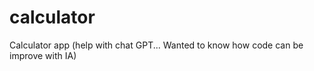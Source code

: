 # calculator

Calculator app (help with chat GPT... Wanted to know how code can be improve with IA)
